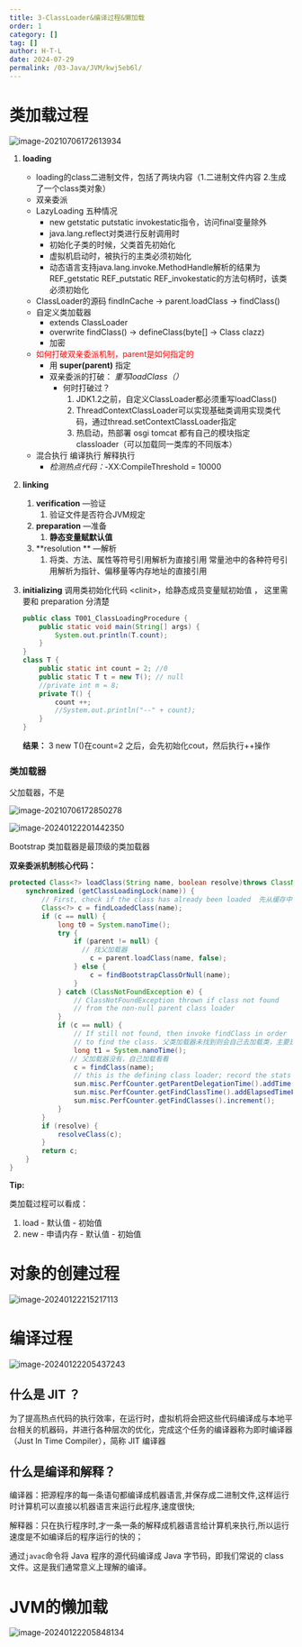```yaml
---
title: 3-ClassLoader&编译过程&懒加载
order: 1
category: []
tag: []
author: H·T·L
date: 2024-07-29
permalink: /03-Java/JVM/kwj5eb6l/
---
```

# 类加载过程

![image-20210706172613934](img/image-20210706172613934.png)



1. **loading**

   - loading的class二进制文件，包括了两块内容（1.二进制文件内容  2.生成了一个class类对象）
   - 双亲委派
   - LazyLoading 五种情况
     - new getstatic putstatic invokestatic指令，访问final变量除外
     - java.lang.reflect对类进行反射调用时
     - 初始化子类的时候，父类首先初始化
     - 虚拟机启动时，被执行的主类必须初始化
     - 动态语言支持java.lang.invoke.MethodHandle解析的结果为REF_getstatic REF_putstatic REF_invokestatic的方法句柄时，该类必须初始化
   - ClassLoader的源码
     findInCache -> parent.loadClass -> findClass()
   - 自定义类加载器
     - extends ClassLoader
     - overwrite findClass() -> defineClass(byte[] -> Class clazz)
     - 加密
   - <font color=red>如何打破双亲委派机制，parent是如何指定的</font> 
     - 用 **super(parent)** 指定
     - 双亲委派的打破： *重写loadClass（）*
       - 何时打破过？
          1. JDK1.2之前，自定义ClassLoader都必须重写loadClass()
          2. ThreadContextClassLoader可以实现基础类调用实现类代码，通过thread.setContextClassLoader指定
          3. 热启动，热部署
             osgi tomcat 都有自己的模块指定classloader（可以加载同一类库的不同版本）
   - 混合执行 编译执行 解释执行
      - *检测热点代码：*-XX:CompileThreshold = 10000

2. **linking**
   
   1. **verification**    —验证
      1. 验证文件是否符合JVM规定
   2. **preparation**  —准备
      1. **静态变量赋默认值**
   3. **resolution **   —解析
      1. 将类、方法、属性等符号引用解析为直接引用
         常量池中的各种符号引用解析为指针、偏移量等内存地址的直接引用
   
3. **initializing**
   调用类初始化代码 \<clinit\>，给静态成员变量赋初始值 ， 这里需要和 preparation 分清楚

   ```java
   public class T001_ClassLoadingProcedure {
       public static void main(String[] args) {
           System.out.println(T.count);
       }
   }
   class T {
       public static int count = 2; //0
       public static T t = new T(); // null
       //private int m = 8;
       private T() {
           count ++;
           //System.out.println("--" + count);
       }
   }
   ```

   **结果：** 3  new T()在count=2 之后，会先初始化cout，然后执行++操作

### 类加载器

父加载器，不是

![image-20210706172850278](img/image-20210706172850278.png)

![image-20240122201442350](./img/image-20240122201442350.png)

Bootstrap 类加载器是最顶级的类加载器

**双亲委派机制核心代码：**

```java
protected Class<?> loadClass(String name, boolean resolve)throws ClassNotFoundException{
    synchronized (getClassLoadingLock(name)) {
        // First, check if the class has already been loaded  先从缓存中加载
        Class<?> c = findLoadedClass(name);
        if (c == null) {
            long t0 = System.nanoTime();
            try {
                if (parent != null) {
                  // 找父加载器
                    c = parent.loadClass(name, false);
                } else {
                    c = findBootstrapClassOrNull(name);
                }
            } catch (ClassNotFoundException e) {
                // ClassNotFoundException thrown if class not found
                // from the non-null parent class loader
            }
            if (c == null) {
                // If still not found, then invoke findClass in order
                // to find the class. 父类加载器未找到则会自己去加载类，主要是用的findClass()方法
                long t1 = System.nanoTime();
               // 父加载器没有，自己加载看看
                c = findClass(name);
                // this is the defining class loader; record the stats
                sun.misc.PerfCounter.getParentDelegationTime().addTime(t1 - t0);
                sun.misc.PerfCounter.getFindClassTime().addElapsedTimeFrom(t1);
                sun.misc.PerfCounter.getFindClasses().increment();
            }
        }
        if (resolve) {
            resolveClass(c);
        }
        return c;
    }
}
```

**Tip:**

类加载过程可以看成：

1. load - 默认值 - 初始值
2. new - 申请内存 - 默认值 - 初始值

# 对象的创建过程

![image-20240122215217113](./img/image-20240122215217113.png)



# 编译过程

![image-20240122205437243](./img/image-20240122205437243.png)

## 什么是 JIT ？

为了提高热点代码的执行效率，在运行时，虚拟机将会把这些代码编译成与本地平台相关的机器码，并进行各种层次的优化，完成这个任务的编译器称为即时编译器（Just In Time Compiler），简称 JIT 编译器

## 什么是编译和解释？

编译器：把源程序的每一条语句都编译成机器语言,并保存成二进制文件,这样运行时计算机可以直接以机器语言来运行此程序,速度很快;

解释器：只在执行程序时,才一条一条的解释成机器语言给计算机来执行,所以运行速度是不如编译后的程序运行的快的；

通过`javac`命令将 Java 程序的源代码编译成 Java 字节码，即我们常说的 class 文件。这是我们通常意义上理解的编译。





# JVM的懒加载

![image-20240122205848134](./img/image-20240122205848134.png)



